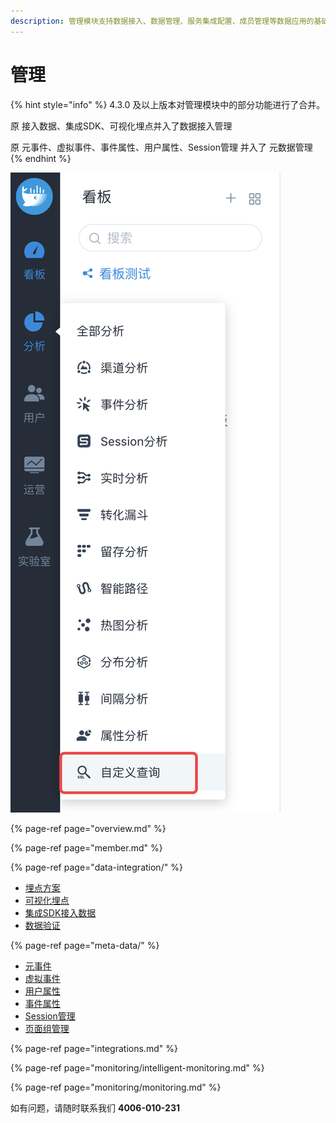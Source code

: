 ```yaml
---
description: 管理模块支持数据接入、数据管理、服务集成配置、成员管理等数据应用的基础管理。
---
```


# 管理



{% hint style="info" %}
4.3.0 及以上版本对管理模块中的部分功能进行了合并。

原 接入数据、集成SDK、可视化埋点并入了数据接入管理

原 元事件、虚拟事件、事件属性、用户属性、Session管理 并入了 元数据管理
{% endhint %}

![](../../.gitbook/assets/image%20%283%29.png)

{% page-ref page="overview.md" %}

{% page-ref page="member.md" %}

{% page-ref page="data-integration/" %}

* [埋点方案](data-integration/schema.md)
* [可视化埋点](data-integration/virtualizer.md)
* [集成SDK接入数据](data-integration/sdks.md)
* [数据验证](data-integration/validation.md)

{% page-ref page="meta-data/" %}

* [元事件](meta-data/meta-events.md)
* [虚拟事件](meta-data/merged-events.md)
* [用户属性](meta-data/user-properties.md)
* [事件属性](meta-data/event-properties.md)
* [Session管理](meta-data/session.md)
* [页面组管理](meta-data/pagegroup.md)

{% page-ref page="integrations.md" %}

{% page-ref page="monitoring/intelligent-monitoring.md" %}

{% page-ref page="monitoring/monitoring.md" %}

如有问题，请随时联系我们 **4006-010-231**

